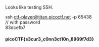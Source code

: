 Looks like testing SSH.  

ssh ctf-player@titan.picoctf.net -p 65438  
// with password  
83dcefb7  

#### picoCTF{s3cur3_c0nn3ct10n_8969f7d3}
